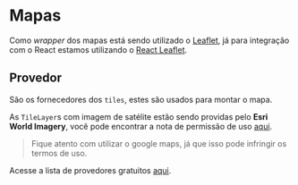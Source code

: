 <!--
 Copyright (c) 2023 Rafael F. Meneses
 
 This software is released under the MIT License.
 https://opensource.org/licenses/MIT
-->
# Mapas

Como *wrapper* dos mapas está sendo utilizado o [Leaflet](https://leafletjs.com/), já para integração com o React estamos utilizando o [React Leaflet](https://react-leaflet.js.org/).

## Provedor

São os fornecedores dos `tiles`, estes são usados para montar o mapa.

As `TileLayer`s com imagem de satélite estão sendo providas pelo **Esri World Imagery**, você pode encontrar a nota de permissão de uso [aqui](https://www.esri.com/arcgis-blog/products/constituent-engagement/constituent-engagement/esri-world-imagery-in-openstreetmap/).
> Fique atento com utilizar o google maps, já que isso pode infringir os termos de uso.

Acesse a lista de provedores gratuitos [aqui](http://leaflet-extras.github.io/leaflet-providers/preview/index.html).
